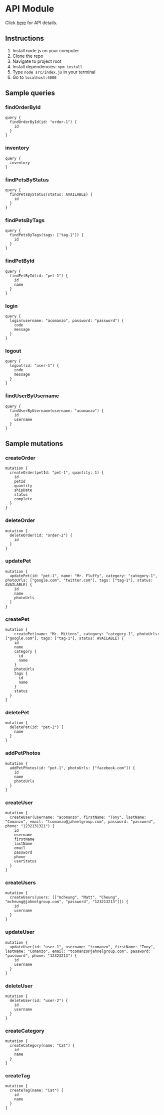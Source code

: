 # API Module
Click [here](https://petstore3.swagger.io/) for API details.
## Instructions
1. Install node.js on your computer 
2. Clone the repo
3. Navigate to project root
4. Install dependencies: `npm install`
5. Type `node src/index.js` in your terminal 
6. Go to `localhost:4000`
## Sample queries
### findOrderById
```
query {
  findOrderById(id: "order-1") {
    id
  }
}
```
### inventory
```
query {
  inventory 
}
```
### findPetsByStatus
```
query {
  findPetsByStatus(status: AVAILABLE) {
    id
  }
}
```
### findPetsByTags
```
query {
  findPetsByTags(tags: ["tag-1"]) {
    id
  }
}
```
### findPetById
```
query {
  findPetById(id: "pet-1") {
    id 
    name
  }
}
```
### login
```
query {
  login(username: "acomanzo", password: "password") {
    code 
    message
  }
}
```
### logout
```
query {
  logout(id: "user-1") {
    code
    message
  }
}
```
### findUserByUsername
```
query {
  findUserByUsername(username: "acomanzo") {
    id
    username
  }
}
```
## Sample mutations
### createOrder
```
mutation {
  createOrder(petId: "pet-1", quantity: 1) {
    id 
    petId
    quantity
    shipDate
    status
    complete
  }
}
```
### deleteOrder
```
mutation {
  deleteOrder(id: "order-2") {
    id
  }
}
```
### updatePet
```
mutation {
  updatePet(id: "pet-1", name: "Mr. Fluffy", category: "category-1", photoUrls: ["google.com", "twitter.com"], tags: ["tag-1"], status: AVAILABLE) {
    id
    name 
    photoUrls
  }
}
```
### createPet
```
mutation {
	createPet(name: "Mr. Mittens", category: "category-1", photoUrls: ["google.com"], tags: ["tag-1"], status: AVAILABLE) {
    id
    name
    category {
      id
      name
    }
    photoUrls
    tags {
      id
      name
    }
    status
  }
}
```
### deletePet
```
mutation {
  deletePet(id: "pet-2") {
    name
  }
}
```
### addPetPhotos
```
mutation {
  addPetPhotos(id: "pet-1", photoUrls: ["facebook.com"]) {
    id
    name
    photoUrls
  }
}
```
### createUser
```
mutation {
  createUser(username: "acomanzo", firstName: "Tony", lastName: "Comanzo", email: "tcomanzo@jahnelgroup.com", password: "password", phone: "1232131321") {
    id
    username
    firstName
    lastName
    email
    password
    phone
    userStatus
  }
}
```
### createUsers
```
mutation {
  createUsers(users: [["mcheung", "Matt", "Cheung", "mcheung@jahnelgroup.com", "password", "123213213"]]) {
    id
    username
  }
}
```
### updateUser
```
mutation {
  updateUser(id: "user-1", username: "tcomanzo", firstName: "Tony", lastName: "Comanzo", email: "tcomanzo@jahnelgroup.com", password: "password", phone: "12323213") {
    id
    username
  }
}
```
### deleteUser
```
mutation {
  deleteUser(id: "user-2") {
    id 
    username
  }
}
```
### createCategory
```
mutation {
  createCategory(name: "Cat") {
    id
    name
  }
}
```
### createTag
```
mutation {
  createTag(name: "Cat") {
    id
    name
  }
}
```